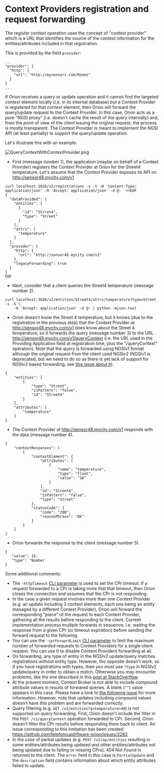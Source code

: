 # Context Providers registration and request forwarding

The register context operation uses the
concept of "context provider" which is a URL that identifies the
source of the context information for the entities/attributes included
in that registration.

This is provided by the field `provider`:

```
...
"provider": {
  "http": {
    "url": "http://mysensors.com/Rooms"
  }
}
...
```
  
If Orion receives a query or update operation and it cannot find the targeted context
element locally (i.e. in its internal database) *but* a Context Provider
is registered for that context element, then Orion will forward the
query/update request to the Context Provider. In this case, Orion acts
as a pure "NGSI proxy" (i.e. doesn't cache the result of the query
internally) and, from the point of view of the client issuing the
original request, the process is mostly transparent. The Context
Provider is meant to implement the NGSI API (at least partially) to
support the query/update operation.

Let's illustrate this with an example.

![](QueryContextWithContextProvider.png "QueryContextWithContextProvider.png")


* First (message number 1), the application (maybe on behalf of a
  Context Provider) registers the Context Provider at Orion for the
  Street4 temperature. Let's assume that the Context Provider exposes
  its API on <http://sensor48.mycity.com/v1>
      
```
curl localhost:1026/v2/registrations -s -S -H 'Content-Type: application/json' -H 'Accept: application/json' -d @-  <<EOF
{
  "dataProvided": {
    "entities": [
      {
        "id": "Strret4",
        "type": "Street"
      }
    ],
    "attrs": [
      "temperature"
    ]
  },
  "provider": {
    "http": {
      "url": "http://sensor48.mycity.com/v1"
    },
    "legacyForwarding": true
  }
}
EOF
```
      
      
* Next, consider that a client queries the Street4 temperature
  (message number 2).

      
```
curl localhost:1026/v2/entities/Street4/attrs/temperature?type=Street -s -S \
    -H 'Accept: application/json' -d @- | python -mjson.tool
``` 

* Orion doesn't know the Street 4 temperature, but it knows (due to
  the registration in the previous step) that the Context Provider at
  <http://sensor48.mycity.com/v1> does know about the Street 4 temperature, so it forwards the query
  (message number 3) to the URL
  <http://sensor48.mycity.com/v1/queryContext> (i.e. the URL used in
  the Providing Application field at registration time, plus the
  "/queryContext" operation). Note that the query is forwarded using
  NGSIv1 format although the original request from the client used NGSIv2
  (NGSIv1 is deprecated, but we need to do so as there is yet lack of support for NGSIv2 based forwarding, see
  [this issue about it](https://github.com/telefonicaid/fiware-orion/issues/3068)).

``` 
{
    "entities": [
        {
            "type": "Street",
            "isPattern": "false",
            "id": "Street4"
        }
    ],
    "attributes": [
        "temperature"
    ]
}
``` 

* The Context Provider at <http://sensor48.mycity.com/v1> responds
  with the data (message number 4).

``` 
{
    "contextResponses": [
        {
            "contextElement": {
                "attributes": [
                    {
                        "name": "temperature",
                        "type": "float",
                        "value": "16"
                    }
                ],
                "id": "Street4",
                "isPattern": "false",
                "type": "Street"
            },
            "statusCode": {
                "code": "200",
                "reasonPhrase": "OK"
            }
        }
    ]
}
``` 

* Orion forwards the response to the client (message number 5).
 
``` 
{
   "value": 16,
   "type": "Number
}
```

Some additional comments:

-   The `-httpTimeout` [CLI parameter](admin/cli.md)
    is used to set the CPr timeout. If a request forwarded to a CPr is
    taking more that that timeout, then Orion closes the connection and
    assumes that the CPr is not responding.
-   In the case a given request involves more than one Context Provider (e.g. an
    update including 3 context elements, each one being an entity
    managed by a different Context Provider), Orion will forward the
    corresponding "piece" of the request to each Context Provider,
    gathering all the results before responding to the client. Current
    implementation process multiple forwards in sequence, i.e. waiting
    the response from a given CPr (or timeout expiration) before sending
    the forward request to the following.
-   You can use the `-cprForwardLimit` [CLI parameter](admin/cli.md) to limit
    the maximum number of forwarded requests to Context Providers for a single client request.
    You can use 0 to disable Context Providers forwarding at all.
-   On forwarding, any type of entity in the NGSIv2 update/query matches registrations without entity type. However, the
    opposite doesn't work, so if you have registrations with types, then you must use `?type` in NGSIv2  update/query in
    order to obtain a match. Otherwise you may encounter problems, like the one described in this
    [post at StackOverflow](https://stackoverflow.com/questions/48163972/orion-cb-doesnt-update-lazy-attributes-on-iot-agent).   
-   At the present moment, Context Broker is not able to include compound attribute values in results of forwared queries. A
    blank (`""`) value appears in this case. Please have a look to 
    [the following issue](https://github.com/telefonicaid/fiware-orion/issues/3162) for more information. However, 
    note that updates includinig compound values doesn't have this problem and are forwarded correctly.    
-   Query filtering (e.g. `GET /v2/entities?q=temperature>40`) is not supported on query forwarding. First, Orion
    doesn't include the filter in the `POST /v1/queryContext` operation forwarded to CPr. Second, Orion doesn't filter
    the CPr results before responding them back to client. An issue corresponding to this limitation has been created:
    https://github.com/telefonicaid/fiware-orion/issues/2282
-   In the case of partial updates (e.g. `POST /v2/op/entities` resulting in some entities/attributes being updated and
    other entities/attributes not being updated due to failing or missing CPrs), 404 Not Found is returned to the client.
    The `error` field in this case is `PartialUpdate` and the `description` field contains information about which entity
    attributes failed to update.

